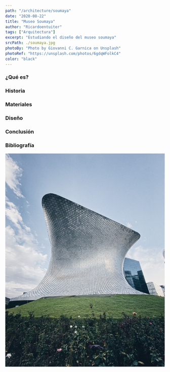 ```yaml
---
path: "/architecture/soumaya"
date: "2020-08-22"
title: "Museo Soumaya"
author: "Ricardoentuiter"
tags: ["Arquitectura"]
excerpt: "Estudiando el diseño del museo soumaya"
srcPath: ./soumaya.jpg
photoBy: "Photo by Giovanni C. Garnica on Unsplash"
photoRef: "https://unsplash.com/photos/6gdqWFolkC4"
color: "black"
---
```


### ¿Qué es?

### Historia

### Materiales

### Diseño

### Conclusión

### Bibliografía

![Photo by Javier Esteves on Unsplash](./soumayaFinal.jpg)
